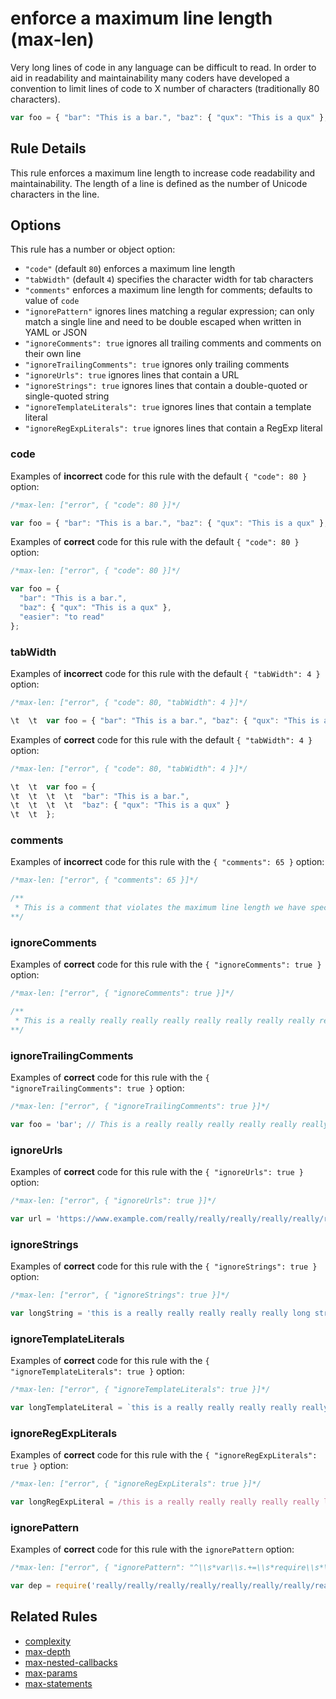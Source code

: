 # enforce a maximum line length (max-len)

Very long lines of code in any language can be difficult to read. In order to aid in readability and maintainability many coders have developed a convention to limit lines of code to X number of characters (traditionally 80 characters).

```js
var foo = { "bar": "This is a bar.", "baz": { "qux": "This is a qux" }, "difficult": "to read" }; // very long
```

## Rule Details

This rule enforces a maximum line length to increase code readability and maintainability. The length of a line is defined as the number of Unicode characters in the line.

## Options

This rule has a number or object option:

* `"code"` (default `80`) enforces a maximum line length
* `"tabWidth"` (default `4`) specifies the character width for tab characters
* `"comments"` enforces a maximum line length for comments; defaults to value of `code`
* `"ignorePattern"` ignores lines matching a regular expression; can only match a single line and need to be double escaped when written in YAML or JSON
* `"ignoreComments": true` ignores all trailing comments and comments on their own line
* `"ignoreTrailingComments": true` ignores only trailing comments
* `"ignoreUrls": true` ignores lines that contain a URL
* `"ignoreStrings": true` ignores lines that contain a double-quoted or single-quoted string
* `"ignoreTemplateLiterals": true` ignores lines that contain a template literal
* `"ignoreRegExpLiterals": true` ignores lines that contain a RegExp literal

### code

Examples of **incorrect** code for this rule with the default `{ "code": 80 }` option:

```js
/*max-len: ["error", { "code": 80 }]*/

var foo = { "bar": "This is a bar.", "baz": { "qux": "This is a qux" }, "difficult": "to read" };
```

Examples of **correct** code for this rule with the default `{ "code": 80 }` option:

```js
/*max-len: ["error", { "code": 80 }]*/

var foo = {
  "bar": "This is a bar.",
  "baz": { "qux": "This is a qux" },
  "easier": "to read"
};
```

### tabWidth

Examples of **incorrect** code for this rule with the default `{ "tabWidth": 4 }` option:

```js
/*max-len: ["error", { "code": 80, "tabWidth": 4 }]*/

\t  \t  var foo = { "bar": "This is a bar.", "baz": { "qux": "This is a qux" } };
```

Examples of **correct** code for this rule with the default `{ "tabWidth": 4 }` option:

```js
/*max-len: ["error", { "code": 80, "tabWidth": 4 }]*/

\t  \t  var foo = {
\t  \t  \t  \t  "bar": "This is a bar.",
\t  \t  \t  \t  "baz": { "qux": "This is a qux" }
\t  \t  };
```

### comments

Examples of **incorrect** code for this rule with the `{ "comments": 65 }` option:

```js
/*max-len: ["error", { "comments": 65 }]*/

/**
 * This is a comment that violates the maximum line length we have specified
**/
```

### ignoreComments

Examples of **correct** code for this rule with the `{ "ignoreComments": true }` option:

```js
/*max-len: ["error", { "ignoreComments": true }]*/

/**
 * This is a really really really really really really really really really long comment
**/
```

### ignoreTrailingComments

Examples of **correct** code for this rule with the `{ "ignoreTrailingComments": true }` option:

```js
/*max-len: ["error", { "ignoreTrailingComments": true }]*/

var foo = 'bar'; // This is a really really really really really really really long comment
```

### ignoreUrls

Examples of **correct** code for this rule with the `{ "ignoreUrls": true }` option:

```js
/*max-len: ["error", { "ignoreUrls": true }]*/

var url = 'https://www.example.com/really/really/really/really/really/really/really/long';
```

### ignoreStrings

Examples of **correct** code for this rule with the `{ "ignoreStrings": true }` option:

```js
/*max-len: ["error", { "ignoreStrings": true }]*/

var longString = 'this is a really really really really really long string!';
```

### ignoreTemplateLiterals

Examples of **correct** code for this rule with the `{ "ignoreTemplateLiterals": true }` option:

```js
/*max-len: ["error", { "ignoreTemplateLiterals": true }]*/

var longTemplateLiteral = `this is a really really really really really long template literal!`;
```

### ignoreRegExpLiterals

Examples of **correct** code for this rule with the `{ "ignoreRegExpLiterals": true }` option:

```js
/*max-len: ["error", { "ignoreRegExpLiterals": true }]*/

var longRegExpLiteral = /this is a really really really really really long regular expression!/;
```

### ignorePattern

Examples of **correct** code for this rule with the `ignorePattern` option:

```js
/*max-len: ["error", { "ignorePattern": "^\\s*var\\s.+=\\s*require\\s*\\(" }]*/

var dep = require('really/really/really/really/really/really/really/really/long/module');
```

## Related Rules

* [complexity](complexity.md)
* [max-depth](max-depth.md)
* [max-nested-callbacks](max-nested-callbacks.md)
* [max-params](max-params.md)
* [max-statements](max-statements.md)
